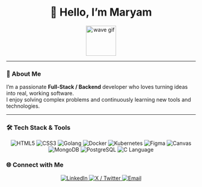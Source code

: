 <h1 align="center">👋 Hello, I’m Maryam</h1>

<p align="center">
  <img src="https://media.giphy.com/media/hvRJCLFzcasrR4ia7z/giphy.gif" width="80px" alt="wave gif"/>
</p>

---

### 🚀 About Me
I’m a passionate **Full-Stack / Backend** developer who loves turning ideas into real, working software.  
I enjoy solving complex problems and continuously learning new tools and technologies.

---

### 🛠️ Tech Stack & Tools

<p align="center">
  <img src="https://img.shields.io/badge/HTML-5-E34F26?logo=html5&logoColor=white&style=for-the-badge" alt="HTML5" />
  <img src="https://img.shields.io/badge/CSS-3-1572B6?logo=css3&logoColor=white&style=for-the-badge" alt="CSS3" />
  <img src="https://img.shields.io/badge/Go-1.20-00ADD8?logo=go&logoColor=white&style=for-the-badge" alt="Golang" />
  <img src="https://img.shields.io/badge/Docker-2496ED?logo=docker&logoColor=white&style=for-the-badge" alt="Docker" />
  <img src="https://img.shields.io/badge/Kubernetes-326CE5?logo=kubernetes&logoColor=white&style=for-the-badge" alt="Kubernetes" />
  <img src="https://img.shields.io/badge/Figma-F24E1E?logo=figma&logoColor=white&style=for-the-badge" alt="Figma" />
  <img src="https://img.shields.io/badge/Canvas-000000?logo=circle&logoColor=white&style=for-the-badge" alt="Canvas" />
  <img src="https://img.shields.io/badge/MongoDB-47A248?logo=mongodb&logoColor=white&style=for-the-badge" alt="MongoDB" />
  <img src="https://img.shields.io/badge/PostgreSQL-336791?logo=postgresql&logoColor=white&style=for-the-badge" alt="PostgreSQL" />
  <img src="https://img.shields.io/badge/C-00599C?logo=c&logoColor=white&style=for-the-badge" alt="C Language" />
</p>

### 🌐 Connect with Me

<p align="center">
  <a href="https://www.linkedin.com/in/maryam-masoomi-386b45274/">
    <img src="https://img.shields.io/badge/LinkedIn-0077B5?logo=linkedin&logoColor=white&style=for-the-badge" alt="LinkedIn" />
  </a>
  <a href="https://x.com/MasoomiMar50627">
    <img src="https://img.shields.io/badge/X-Twitter-1DA1F2?logo=twitter&logoColor=white&style=for-the-badge" alt="X / Twitter" />
  </a>
  <a href="mailto:YOUR_EMAIL_ADDRESS">
    <img src="https://img.shields.io/badge/Email-D14836?logo=gmail&logoColor=white&style=for-the-badge" alt="Email" />
  </a>
</p>
